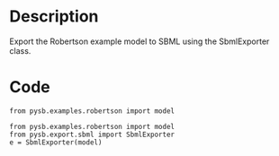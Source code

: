 # Description
Export the Robertson example model to SBML using the SbmlExporter class.

# Code
```
from pysb.examples.robertson import model

from pysb.examples.robertson import model
from pysb.export.sbml import SbmlExporter
e = SbmlExporter(model)

```
